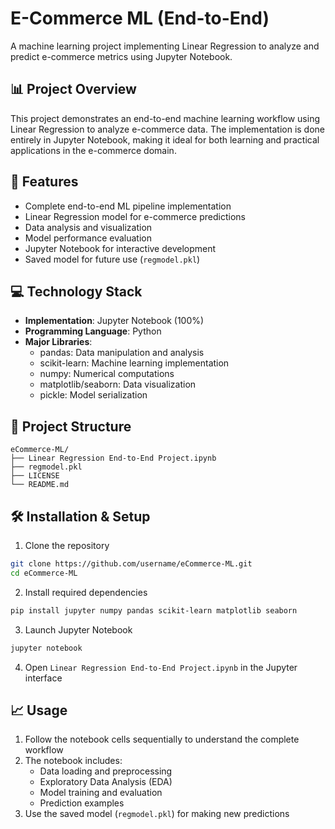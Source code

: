 # E-Commerce ML (End-to-End)

A machine learning project implementing Linear Regression to analyze and predict e-commerce metrics using Jupyter Notebook.

## 📊 Project Overview

This project demonstrates an end-to-end machine learning workflow using Linear Regression to analyze e-commerce data. The implementation is done entirely in Jupyter Notebook, making it ideal for both learning and practical applications in the e-commerce domain.

## 🎯 Features

- Complete end-to-end ML pipeline implementation
- Linear Regression model for e-commerce predictions
- Data analysis and visualization
- Model performance evaluation
- Jupyter Notebook for interactive development
- Saved model for future use (`regmodel.pkl`)

## 💻 Technology Stack

- **Implementation**: Jupyter Notebook (100%)
- **Programming Language**: Python
- **Major Libraries**:
  - pandas: Data manipulation and analysis
  - scikit-learn: Machine learning implementation
  - numpy: Numerical computations
  - matplotlib/seaborn: Data visualization
  - pickle: Model serialization

## 📂 Project Structure

```
eCommerce-ML/
├── Linear Regression End-to-End Project.ipynb
├── regmodel.pkl
├── LICENSE
└── README.md
```

## 🛠️ Installation & Setup

1. Clone the repository
```bash
git clone https://github.com/username/eCommerce-ML.git
cd eCommerce-ML
```

2. Install required dependencies
```bash
pip install jupyter numpy pandas scikit-learn matplotlib seaborn
```

3. Launch Jupyter Notebook
```bash
jupyter notebook
```

4. Open `Linear Regression End-to-End Project.ipynb` in the Jupyter interface

## 📈 Usage

1. Follow the notebook cells sequentially to understand the complete workflow
2. The notebook includes:
   - Data loading and preprocessing
   - Exploratory Data Analysis (EDA)
   - Model training and evaluation
   - Prediction examples
3. Use the saved model (`regmodel.pkl`) for making new predictions

